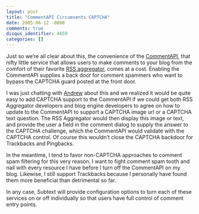 ```yaml
---
layout: post
title: "CommentAPI Circumvents CAPTCHA"
date: 2005-06-12 -0800
comments: true
disqus_identifier: 4659
categories: []
---
```

Just so we’re all clear about this, the convenience of the
[CommentAPI](http://wellformedweb.org/story/9 "CommentAPI"), that nifty
little service that allows users to make comments to your blog from the
comfort of their favorite [RSS aggregator](http://rssbandit.org/), comes
at a cost. Enabling the CommentAPI supplies a back door for comment
spammers who want to bypass the CAPTCHA guard posted at the front door.

I was just chatting with [Andrew](http://andrewconnell.com/blog/) about
this and we realized it would be quite easy to add CAPTCHA support to
the CommentAPI if we could get both RSS Aggregator developers and blog
engine developers to agree on how to update to the CommentAPI to support
a CAPTCHA image url or a CAPTCHA text question. The RSS Aggregator would
then display this image or text, and provide the user a field in the
comment dialog to supply the answer to the CAPTCHA challenge, which the
CommentAPI would validate with the CAPTCHA control. Of course this
wouldn’t close the CAPTCHA backdoor for Trackbacks and Pingbacks.

In the meantime, I tend to favor non-CAPTCHA approaches to comment spam
filtering for this very reason. I want to fight comment spam tooth and
nail with every resource I have before I turn off the CommentAPI on my
blog. Likewise, I still support Trackbacks because I personally have
found them more beneficial than detrimental so far.

In any case, Subtext will provide configuration options to turn each of
these services on or off individually so that users have full control of
comment entry points.

